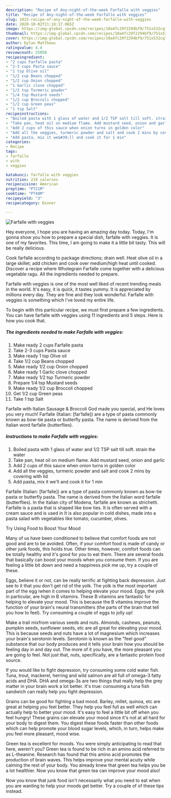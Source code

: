 ```yaml
---
description: "Recipe of Any-night-of-the-week Farfalle with veggies"
title: "Recipe of Any-night-of-the-week Farfalle with veggies"
slug: 1015-recipe-of-any-night-of-the-week-farfalle-with-veggies
date: 2020-10-02T21:18:17.065Z
image: https://img-global.cpcdn.com/recipes/10a4fc29f2294bf9/751x532cq70/farfalle-with-veggies-recipe-main-photo.jpg
thumbnail: https://img-global.cpcdn.com/recipes/10a4fc29f2294bf9/751x532cq70/farfalle-with-veggies-recipe-main-photo.jpg
cover: https://img-global.cpcdn.com/recipes/10a4fc29f2294bf9/751x532cq70/farfalle-with-veggies-recipe-main-photo.jpg
author: Dylan Matthews
ratingvalue: 4.4
reviewcount: 25050
recipeingredient:
- "2 cups Farfalle pasta"
- "2-3 cups Pasta sauce"
- "1 tsp Olive oil"
- "1/2 cup Beans chopped"
- "1/2 cup Onion chopped"
- "1 Garlic clove chopped"
- "1/2 tsp Turmeric powder"
- "1/4 tsp Mustard seeds"
- "1/2 cup Broccoli chopped"
- "1/2 cup Green peas"
- "1 tsp Salt"
recipeinstructions:
- "Boiled pasta with 1 glass of water and 1/2 TSP salt till soft. strain the water"
- "Take pan, heat oil on medium flame. Add mustard seed, onion and garlic"
- "Add 2 cups of this sauce when onion turns in golden color"
- "Add all the veggies, turmeric powder and salt and cook 2 mins by covering with lid"
- "Add pasta, mix it we&#39;ll and cook it for 1 min"
categories:
- Recipe
tags:
- farfalle
- with
- veggies

katakunci: farfalle with veggies 
nutrition: 219 calories
recipecuisine: American
preptime: "PT21M"
cooktime: "PT48M"
recipeyield: "3"
recipecategory: Dinner

---
```



![Farfalle with veggies](https://img-global.cpcdn.com/recipes/10a4fc29f2294bf9/751x532cq70/farfalle-with-veggies-recipe-main-photo.jpg)

Hey everyone, I hope you are having an amazing day today. Today, I'm gonna show you how to prepare a special dish, farfalle with veggies. It is one of my favorites. This time, I am going to make it a little bit tasty. This will be really delicious.

Cook farfalle according to package directions; drain well. Heat olive oil in a large skillet; add chicken and cook over medium/high heat until cooked. Discover a recipe where Wholegrain Farfalle come together with a delicious vegetable ragu. All the ingredients needed to prepare.

Farfalle with veggies is one of the most well liked of recent trending meals in the world. It's easy, it is quick, it tastes yummy. It is appreciated by millions every day. They are fine and they look wonderful. Farfalle with veggies is something which I've loved my entire life.


To begin with this particular recipe, we must first prepare a few ingredients. You can have farfalle with veggies using 11 ingredients and 5 steps. Here is how you cook that.

<!--inarticleads1-->

##### The ingredients needed to make Farfalle with veggies:

1. Make ready 2 cups Farfalle pasta
1. Take 2-3 cups Pasta sauce
1. Make ready 1 tsp Olive oil
1. Take 1/2 cup Beans chopped
1. Make ready 1/2 cup Onion chopped
1. Make ready 1 Garlic clove chopped
1. Make ready 1/2 tsp Turmeric powder
1. Prepare 1/4 tsp Mustard seeds
1. Make ready 1/2 cup Broccoli chopped
1. Get 1/2 cup Green peas
1. Take 1 tsp Salt


Farfalle with Italian Sausage &amp; Broccoli God made you special, and He loves you very much! Farfalle (Italian: [farˈfalle]) are a type of pasta commonly known as bow-tie pasta or butterfly pasta. The name is derived from the Italian word farfalle (butterflies). 

<!--inarticleads2-->

##### Instructions to make Farfalle with veggies:

1. Boiled pasta with 1 glass of water and 1/2 TSP salt till soft. strain the water
1. Take pan, heat oil on medium flame. Add mustard seed, onion and garlic
1. Add 2 cups of this sauce when onion turns in golden color
1. Add all the veggies, turmeric powder and salt and cook 2 mins by covering with lid
1. Add pasta, mix it we&#39;ll and cook it for 1 min


Farfalle (Italian: [farˈfalle]) are a type of pasta commonly known as bow-tie pasta or butterfly pasta. The name is derived from the Italian word farfalle (butterflies). In the Italian city of Modena, farfalle are known as strichetti. Farfalle is a pasta that is shaped like bow ties. It is often served with a cream sauce and is used in It is also popular in cold dishes, made into a pasta salad with vegetables like tomato, cucumber, olives. 

Try Using Food to Boost Your Mood


Many of us have been conditioned to believe that comfort foods are not good and are to be avoided. Often, if your comfort food is made of candy or other junk foods, this holds true. Other times, however, comfort foods can be totally healthy and it's good for you to eat them. There are several foods that basically can boost your moods when you consume them. If you are feeling a little bit down and need a happiness pick me up, try a couple of these.

Eggs, believe it or not, can be really terrific at fighting back depression. Just see to it that you don't get rid of the yolk. The yolk is the most important part of the egg iwhen it comes to helping elevate your mood. Eggs, the yolk in particular, are high in B vitamins. These B vitamins are fantastic for helping to elevate your mood. This is because the B vitamins improve the function of your brain's neural transmitters (the parts of the brain that tell you how to feel). Try consuming a couple of eggs to jolly up!

Make a trail mixfrom various seeds and nuts. Almonds, cashews, peanuts, pumpkin seeds, sunflower seeds, etc are all great for elevating your mood. This is because seeds and nuts have a lot of magnesium which increases your brain's serotonin levels. Serotonin is known as the "feel good" substance that our body produces and it tells your brain how you should be feeling day in and day out. The more of it you have, the more pleasant you are going to feel. Not just that, nuts, specifically, are a fantastic protein food source.

If you would like to fight depression, try consuming some cold water fish. Tuna, trout, mackerel, herring and wild salmon are all full of omega-3 fatty acids and DHA. DHA and omega-3s are two things that really help the grey matter in your brain work a lot better. It's true: consuming a tuna fish sandwich can really help you fight depression. 

Grains can be good for fighting a bad mood. Barley, millet, quinoa, etc are great at helping you feel better. They help you feel full as well which can actually help to better your mood. It's easy to feel a little bit off when you feel hungry! These grains can elevate your mood since it's not at all hard for your body to digest them. You digest these foods faster than other foods which can help promote your blood sugar levels, which, in turn, helps make you feel more pleasant, mood wise.

Green tea is excellent for moods. You were simply anticipating to read that here, weren't you? Green tea is found to be rich in an amino acid referred to as L-theanine. Research has found that this amino acid promotes the production of brain waves. This helps improve your mental acuity while calming the rest of your body. You already knew that green tea helps you be a lot healthier. Now you know that green tea can improve your mood also!

Now you know that junk food isn't necessarily what you need to eat when you are wanting to help your moods get better. Try  a  couple of  of  these  tips  instead.

